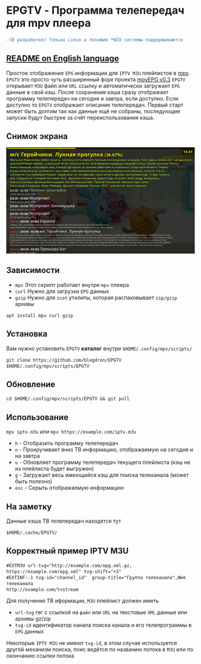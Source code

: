 # EPGTV - Программа телепередач для mpv плеера

```diff
-(В разработке) Только Linux и похожие *NIX системы поддерживаются
```

## [README on English language](README.md)

Простое отображение `EPG` информации для `IPTV M3U` плейлистов в [mpv](https://mpv.io).
`EPGTV` это просто чуть расширенный форк проекта [mpvEPG v0.3](https://github.com/dafyk/mpvEPG)
`EPGTV` открывает `M3U` файл или `URL` ссылку и автоматически загружает `EPG` данные в свой кэш.
После сохранения кэша сразу отображает программу телепередач на сегодня и завтра, если доступно.
Если доступно то `EPGTV` отображает описание телепередач. Первый старт может быть долгим
так как данные ещё не собраны, последующие запуски будут быстрее за счёт переиспользования кэша.

## Снимок экрана

![screenshot](.screenshot/screenshot.png)


## Зависимости

 * `mpv`  Этот скрипт работает внутри `mpv` плеера
 * `curl` Нужно для загрузки `EPG` данных
 * `gzip` Нужно для `zcat` утилиты, которая распаковывает `zip/gzip` архивы

```
apt install mpv curl gzip
```

## Установка

Вам нужно установить `EPGTV` **каталог** внутри `$HOME/.config/mpv/scripts/`

```
git clone https://github.com/blogdron/EPGTV  $HOME/.config/mpv/scripts/EPGTV
```

## Обновление

```
cd $HOME/.config/mpv/scripts/EPGTV && git pull
```

## Использование

`mpv iptv.m3u` или `mpv https://example.com/iptv.m3u`

 * `h` -  Отобразить программу телепередач
 * `n` -  Прокручивает вниз ТВ информацию, отображаемую на сегодня и на завтра
 * `u` -  Обновляет программу телепередач текущего плейлиста (кэш не из плейлиста будет выгружен)
 * `g` -  Загружает весь имеющийся кэш для поиска телеканала (может быть полезно)
 * `esc` - Скрыть отображаемую информацию

## На заметку

Данные кэша ТВ телепередач находятся тут

```
$HOME/.cache/EPGTV/
```


## Корректный пример IPTV M3U

```
#EXTM3U url-tvg="http://example.com/epg.xml.gz, https://example.com/epg.xml" tvg-shift="+3"
#EXTINF:-1 tvg-id="channel_id"  group-title="Группа телеканала",Имя телеканала
http://example.com/tvstream
```

Для получения ТВ иформации, `M3U`  плейлист должен иметь

* `url-tvg`  тег с ссылкой на `файл` или `URL` на текстовые `XML` данные или архивы gz/zip
* `tvg-id` идентификатор канала поиска канала и его телепрограммы в `EPG` данных

Некоторые `IPTV M3U` не имеют `tvg-id`, в этом случае используется другой механизм
поиска, поис ведётся по названию потока в `M3U` или по окончанию ссылки потока
